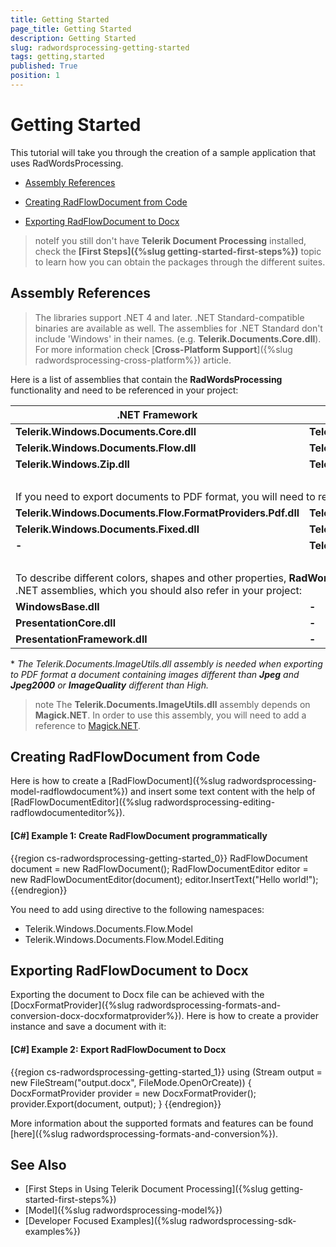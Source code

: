 ```yaml
---
title: Getting Started
page_title: Getting Started
description: Getting Started
slug: radwordsprocessing-getting-started
tags: getting,started
published: True
position: 1
---
```


# Getting Started

This tutorial will take you through the creation of a sample application that uses RadWordsProcessing.

* [Assembly References](#assembly-references)

* [Creating RadFlowDocument from Code](#creating-radflowdocument-from-code)

* [Exporting RadFlowDocument to Docx](#exporting-radflowdocument-to-docx)

>noteIf you still don't have **Telerik Document Processing** installed, check the **[First Steps]({%slug getting-started-first-steps%})** topic to learn how you can obtain the packages through the different suites. 

## Assembly References

>The libraries support .NET 4 and later. .NET Standard-compatible binaries are available as well. The assemblies for .NET Standard don't include 'Windows' in their names. (e.g. **Telerik.Documents.Core.dll**). For more information check [**Cross-Platform Support**]({%slug radwordsprocessing-cross-platform%}) article.

Here is a list of assemblies that contain the __RadWordsProcessing__ functionality and need to be referenced in your project:

<table>
<thead>
	<tr>
		<th>.NET Framework </th>
		<th>.NET Standard-compatible</th>
	</tr>
</thead>
<tbody>
	<tr>
		<td><b>Telerik.Windows.Documents.Core.dll</b></td>
		<td><b>Telerik.Documents.Core.dll</b></td>
	</tr>
	<tr>
	    <td><b>Telerik.Windows.Documents.Flow.dll</b></td>
		<td><b>Telerik.Documents.Flow.dll</b></td>
	</tr>
	<tr>
	    <td><b>Telerik.Windows.Zip.dll</b></td>
		<td><b>Telerik.Zip.dll</b></td>
	</tr>
	<tr>
	    <td colspan="2">&nbsp;</td>
	</tr>
	<tr>
        <td colspan="2">If you need to export documents to PDF format, you will need to refer the following assemblies:</td> 
    </tr>
	<tr>
	    <td><b>Telerik.Windows.Documents.Flow.FormatProviders.Pdf.dll</b></td>
		<td><b>Telerik.Documents.Flow.FormatProviders.Pdf.dll</b></td>
	</tr>
	<tr>
	    <td><b>Telerik.Windows.Documents.Fixed.dll</b></td>
		<td><b>Telerik.Documents.Fixed.dll</b></td>
	</tr>
	<tr>
	    <td><b>-</b></td>
		<td><b>Telerik.Documents.ImageUtils.dll*</b></td>
	</tr>
	<tr>
	    <td colspan="2">&nbsp;</td>
	</tr>
	<tr>
        <td colspan="2">To describe different colors, shapes and other properties, <b>RadWordsProcessing</b> depends on the listed below .NET assemblies, which you should also refer in your project:</td> 
    </tr>
    <tr>
	    <td><b>WindowsBase.dll</b></td>
		<td><b>-</b></td>
	</tr>
	<tr>
	    <td><b>PresentationCore.dll</b></td>
		<td><b>-</b></td>
	</tr>
	<tr>
	    <td><b>PresentationFramework.dll</b></td>
		<td><b>-</b></td>
	</tr>
</tbody>
</table>

\* _The Telerik.Documents.ImageUtils.dll assembly is needed when exporting to PDF format a document containing images different than **Jpeg** and **Jpeg2000** or **ImageQuality** different than High._

>note The **Telerik.Documents.ImageUtils.dll** assembly depends on **Magick.NET**. In order to use this assembly, you will need to add a reference to [Magick.NET](https://github.com/dlemstra/Magick.NET).

## Creating RadFlowDocument from Code

Here is how to create a [RadFlowDocument]({%slug radwordsprocessing-model-radflowdocument%}) and insert some text content with the help of [RadFlowDocumentEditor]({%slug radwordsprocessing-editing-radflowdocumenteditor%}).
        

#### __[C#] Example 1: Create RadFlowDocument programmatically__

{{region cs-radwordsprocessing-getting-started_0}}
	RadFlowDocument document = new RadFlowDocument();
	RadFlowDocumentEditor editor = new RadFlowDocumentEditor(document);
	editor.InsertText("Hello world!");
{{endregion}}



You need to add using directive to the following namespaces:
        

* Telerik.Windows.Documents.Flow.Model
* Telerik.Windows.Documents.Flow.Model.Editing
            

## Exporting RadFlowDocument to Docx

Exporting the document to Docx file can be achieved with the [DocxFormatProvider]({%slug radwordsprocessing-formats-and-conversion-docx-docxformatprovider%}). Here is how to create a provider instance and save a document with it:
        

#### __[C#] Example 2: Export RadFlowDocument to Docx__

{{region cs-radwordsprocessing-getting-started_1}}
	using (Stream output = new FileStream("output.docx", FileMode.OpenOrCreate))
	{
	    DocxFormatProvider provider = new DocxFormatProvider();
	    provider.Export(document, output);
	}
{{endregion}}



More information about the supported formats and features can be found [here]({%slug radwordsprocessing-formats-and-conversion%}).
        

## See Also

* [First Steps in Using Telerik Document Processing]({%slug getting-started-first-steps%})
* [Model]({%slug radwordsprocessing-model%})
* [Developer Focused Examples]({%slug radwordsprocessing-sdk-examples%})


